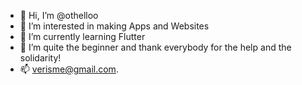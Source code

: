 - 👋 Hi, I’m @othelloo
- 👀 I’m interested in making Apps and Websites
- 🌱 I’m currently learning Flutter
- 💞️ I’m quite the beginner and thank everybody for the help and the solidarity!
- 📫 verisme@gmail.com.

<!---
othelloo/othelloo is a ✨ special ✨ repository because its `README.md` (this file) appears on your GitHub profile.
You can click the Preview link to take a look at your changes.
--->
